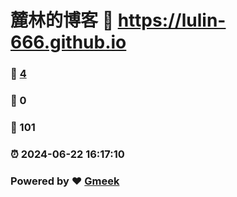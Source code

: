 # 麓林的博客 :link: https://lulin-666.github.io 
### :page_facing_up: [4](https://lulin-666.github.io/tag.html) 
### :speech_balloon: 0 
### :hibiscus: 101 
### :alarm_clock: 2024-06-22 16:17:10 
### Powered by :heart: [Gmeek](https://github.com/Meekdai/Gmeek)
